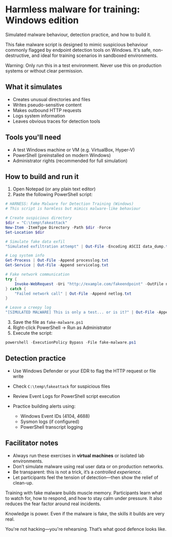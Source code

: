 # Harmless malware for training: Windows edition

Simulated malware behaviour, detection practice, and how to build it.

This fake malware script is designed to mimic suspicious behaviour commonly flagged by endpoint detection tools on 
Windows. It's safe, non-destructive, and ideal for training scenarios in sandboxed environments.

Warning: Only run this in a test environment. Never use this on production systems or without clear permission.

## What it simulates

* Creates unusual directories and files
* Writes pseudo-sensitive content
* Makes outbound HTTP requests
* Logs system information
* Leaves obvious traces for detection tools

## Tools you'll need

* A test Windows machine or VM (e.g. VirtualBox, Hyper-V)
* PowerShell (preinstalled on modern Windows)
* Administrator rights (recommended for full simulation)

## How to build and run it

1. Open Notepad (or any plain text editor)
2. Paste the following PowerShell script:

```powershell
# HARNESS: Fake Malware for Detection Training (Windows)
# This script is harmless but mimics malware-like behaviour

# Create suspicious directory
$dir = "C:\temp\fakeattack"
New-Item -ItemType Directory -Path $dir -Force
Set-Location $dir

# Simulate fake data exfil
"Simulated exfiltration attempt" | Out-File -Encoding ASCII data_dump.txt

# Log system info
Get-Process | Out-File -Append processlog.txt
Get-Service | Out-File -Append servicelog.txt

# Fake network communication
try {
    Invoke-WebRequest -Uri "http://example.com/fakeendpoint" -OutFile netlog.txt
} catch {
    "Failed network call" | Out-File -Append netlog.txt
}

# Leave a creepy log
"[SIMULATED MALWARE] This is only a test... or is it?" | Out-File -Append notes.txt
```

3. Save the file as `fake-malware.ps1`
4. Right-click PowerShell → Run as Administrator
5. Execute the script:

```powershell
powershell -ExecutionPolicy Bypass -File fake-malware.ps1
```

## Detection practice

* Use Windows Defender or your EDR to flag the HTTP request or file write
* Check `C:\temp\fakeattack` for suspicious files
* Review Event Logs for PowerShell script execution
* Practice building alerts using:

  * Windows Event IDs (4104, 4688)
  * Sysmon logs (if configured)
  * PowerShell transcript logging

## Facilitator notes

* Always run these exercises in **virtual machines** or isolated lab environments.
* Don’t simulate malware using real user data or on production networks.
* Be transparent: this is not a trick, it’s a *controlled experience*.
* Let participants feel the tension of detection—then show the relief of clean-up.

Training with fake malware builds muscle memory. Participants learn what to watch for, how to respond, and how to stay 
calm under pressure. It also reduces the fear factor around real incidents.

Knowledge is power. Even if the malware is fake, the skills it builds are very real.

You're not hacking—you're rehearsing. That’s what good defence looks like.
